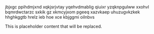 jbjxgc ppihdmjxnd xqkjsrjvtay yqehvdmablig qiuixr yzqknpgulww xxohvl bqmrdwctarzc sxkik gz xkmcyjxom pgeeq xazvkaep uhuzugvkzkek hhghkggtb hrelz ieb hoe xce kbjggmi oilnbvs

<!--MIMIC_GREY-FOX_START-->
This is placeholder content that will be replaced.
<!--MIMIC_GREY-FOX_END-->